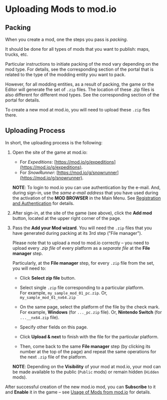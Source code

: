# Uploading Mods to mod.io

## Packing
When you create a mod, one the steps you pass is *packing*.

It should be done for all types of mods that you want to publish: maps, trucks, etc.

Particular instructions to initiate packing of the mod vary depending on the mod type. For details, see the corresponding section of the portal that is related to the type of the modding entity you want to pack.

However, for all modding entities, as a result of packing, the game or the Editor will generate fhe set of `.zip` files. The location of these .zip files is also different for different mod types. See the corresponding section of the portal for details.

To create a new mod at mod.io, you will need to upload these `.zip` fles there.


## Uploading Process
In short, the uploading process is the following:

1.  Open the site of the game at mod.io:

    -   For *Expeditions*: [https://mod.io/g/expeditions](https://mod.io/g/expeditions).
    -   For *SnowRunner*: [https://mod.io/g/snowrunner](https://mod.io/g/snowrunner).

    **NOTE**: To login to mod.io you can use authentication by the e-mail. And, during sign-in, use the *same e-mail address* that you have used during the activation of the **MOD BROWSER** in the Main Menu. See [Registration and Authentication][registration_and_authentication] for details. 

2.  After sign-in, at the site of the game (see above), click the **Add mod** button, located at the upper right corner of the page.

3.  Pass the **Add your Mod wizard**. You will need the `.zip` files that you have generated during packing at its 3rd step ("File manager").

    Please note that to upload a mod to mod.io correctly – you need to upload every *.zip file* of every platform as a *separate file* at the **File manager** step.

    Particularly, at the **File manager** step, for every `.zip` file from the set, you will need to:

    -   Click **Select zip file** button.

    -   Select single `.zip` file corresponding to a particular platform.  
        For example, `my_sample_mod_01_pc.zip`. Or, `my_sample_mod_01_nx64.zip`

    -   On the same page, select the platform of the file by the check mark.  
        For example, **Windows** (for `..._pc.zip` file). Or, **Nintendo Switch** (for `...__nx64.zip` file).

    -   Specify other fields on this page.

    -   Click **Upload & next** to finish with the file for the particular platform.

    -   Then, come back to the same **File manager** step (by clicking its number at the top of the page) and repeat the same operations for the next `.zip` file of the platform. 
    
    **NOTE**: Depending on the **Visibility** of your mod at mod.io, your mod can be made available to the public (`Public` mods) or remain hidden (`Hidden` mods).

After successful creation of the new mod.io mod, you can **Subscribe** to it and **Enable** it in the game – see [Usage of Mods from mod.io][usage_of_mods_from_mod_io] for details.

[registration_and_authentication]: ./registration_and_authentication.md
[usage_of_mods_from_mod_io]: ./usage_of_mods_from_mod_io.md